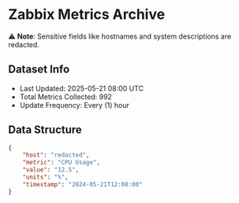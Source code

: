 # Zabbix Metrics Archive

⚠️ **Note**: Sensitive fields like hostnames and system descriptions are redacted.

## Dataset Info
- Last Updated: 2025-05-21 08:00 UTC
- Total Metrics Collected: 992
- Update Frequency: Every (1) hour

## Data Structure
```json
{
    "host": "redacted",
    "metric": "CPU Usage",
    "value": "12.5",
    "units": "%",
    "timestamp": "2024-05-21T12:00:00"
}
```
